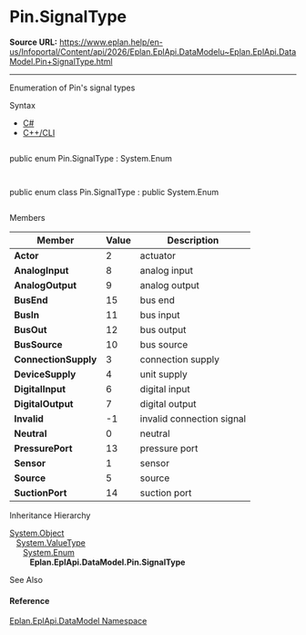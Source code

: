 # Pin.SignalType

**Source URL:** https://www.eplan.help/en-us/Infoportal/Content/api/2026/Eplan.EplApi.DataModelu~Eplan.EplApi.DataModel.Pin+SignalType.html

---

Enumeration of Pin's signal types

Syntax

- [C#](#i-syntax-CS)
- [C++/CLI](#i-syntax-CPP2005)

```
```
public enum Pin.SignalType : System.Enum
```
```

```
```
public enum class Pin.SignalType : public System.Enum
```
```

Members

| Member | Value | Description |
| --- | --- | --- |
| **Actor** | 2 | actuator |
| **AnalogInput** | 8 | analog input |
| **AnalogOutput** | 9 | analog output |
| **BusEnd** | 15 | bus end |
| **BusIn** | 11 | bus input |
| **BusOut** | 12 | bus output |
| **BusSource** | 10 | bus source |
| **ConnectionSupply** | 3 | connection supply |
| **DeviceSupply** | 4 | unit supply |
| **DigitalInput** | 6 | digital input |
| **DigitalOutput** | 7 | digital output |
| **Invalid** | -1 | invalid connection signal |
| **Neutral** | 0 | neutral |
| **PressurePort** | 13 | pressure port |
| **Sensor** | 1 | sensor |
| **Source** | 5 | source |
| **SuctionPort** | 14 | suction port |

Inheritance Hierarchy

[System.Object](#)  
   [System.ValueType](#)  
      [System.Enum](#)  
         **Eplan.EplApi.DataModel.Pin.SignalType**

See Also

#### Reference

[Eplan.EplApi.DataModel Namespace](Eplan.EplApi.DataModelu~Eplan.EplApi.DataModel_namespace.html)
